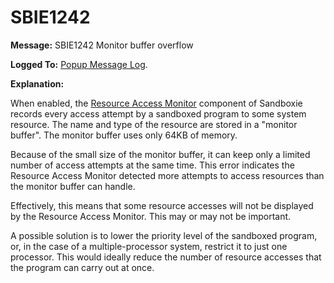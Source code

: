 # SBIE1242

**Message:** SBIE1242 Monitor buffer overflow

**Logged To:** [Popup Message Log](PopupMessageLog).

**Explanation:**

When enabled, the [Resource Access Monitor](ResourceAccessMonitor) component of Sandboxie records every access attempt by a sandboxed program to some system resource. The name and type of the resource are stored in a "monitor buffer". The monitor buffer uses only 64KB of memory.

Because of the small size of the monitor buffer, it can keep only a limited number of access attempts at the same time. This error indicates the Resource Access Monitor detected more attempts to access resources than the monitor buffer can handle.

Effectively, this means that some resource accesses will not be displayed by the Resource Access Monitor. This may or may not be important.

A possible solution is to lower the priority level of the sandboxed program, or, in the case of a multiple-processor system, restrict it to just one processor. This would ideally reduce the number of resource accesses that the program can carry out at once.
